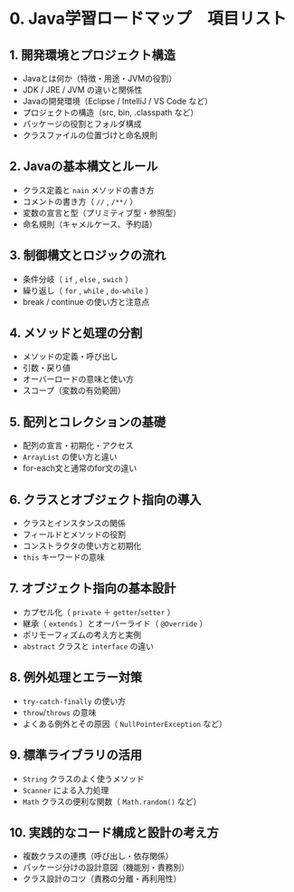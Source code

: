 # 0. Java学習ロードマップ　項目リスト  

## 1. 開発環境とプロジェクト構造

- Javaとは何か（特徴・用途・JVMの役割） 
- JDK / JRE / JVM の違いと関係性
- Javaの開発環境（Eclipse / IntelliJ / VS Code など）
- プロジェクトの構造（src, bin, .classpath など） 
- パッケージの役割とフォルダ構成 
- クラスファイルの位置づけと命名規則  


## 2. Javaの基本構文とルール

- クラス定義と `nain` メソッドの書き方 
- コメントの書き方（ `//` , `/**/` ） 
- 変数の宣言と型（プリミティブ型・参照型） 
- 命名規則（キャメルケース、予約語）


## 3. 制御構文とロジックの流れ

- 条件分岐（ `if` , `else` , `swich` ） 
- 繰り返し（ `for` , `while` , `do-while` ） 
- break / continue の使い方と注意点  


## 4. メソッドと処理の分割

- メソッドの定義・呼び出し
- 引数・戻り値 
- オーバーロードの意味と使い方 
- スコープ（変数の有効範囲）  


## 5. 配列とコレクションの基礎

- 配列の宣言・初期化・アクセス 
- `ArrayList` の使い方と違い 
- for-each文と通常のfor文の違い  


## 6. クラスとオブジェクト指向の導入

- クラスとインスタンスの関係 
- フィールドとメソッドの役割 
- コンストラクタの使い方と初期化 
- `this` キーワードの意味  


## 7. オブジェクト指向の基本設計

- カプセル化（ `private` ＋ `getter`/`setter` ） 
- 継承（ `extends` ）とオーバーライド（ `@Override` ） 
- ポリモーフィズムの考え方と実例 
- `abstract` クラスと `interface` の違い  


## 8. 例外処理とエラー対策

-  `try-catch-finally` の使い方 
-  `throw`/`throws` の意味 
- よくある例外とその原因（ `NullPointerException` など）  


## 9. 標準ライブラリの活用

-  `String` クラスのよく使うメソッド 
-  `Scanner` による入力処理 
-  `Math` クラスの便利な関数（ `Math.random()` など）  


## 10. 実践的なコード構成と設計の考え方

- 複数クラスの連携（呼び出し・依存関係） 
- パッケージ分けの設計意図（機能別・責務別） 
- クラス設計のコツ（責務の分離・再利用性）  


